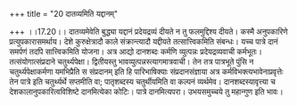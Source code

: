 +++
title = "20 दातव्यमिति यद्दानम्"

+++
।।17.20।। दातव्यमेवेति बुद्ध्या यद्दानं प्रदेयद्रव्यं दीयते न तु
फलमुद्दिश्य दीयते। कस्मै अनुपकारिणे प्रत्युपकारासमर्थाय। देशे
कुरुक्षेत्रादौ काले संक्रान्त्यादौ यद्दीयते तत्सात्त्विकमिति संबन्धः।
यच्च पात्रे दानं समर्पणं तदपि सात्त्विकमिति योजना। अत्र आद्यो दानशब्दः
कर्मणि व्युत्पन्नः प्रदेयद्रव्यवाची कर्मभूतः। तत्संयोगात्संप्रदाने
चतुर्थ्यपेक्षा। द्वितीयस्तु भावव्युत्पन्नस्त्यागमात्रवाची। तेन तत्र
पात्रभूते पुंसि न चतुर्थ्यपेक्षाकर्मणा यमभिप्रैति स संप्रदानम् इति हि
पारिभाषिक्याः संप्रदानसंज्ञाया अत्र कर्मविभक्त्यभावेनाप्रवृत्तेः तेन
पात्रे इति चतुर्थ्यर्थे सप्तमीति वा; पातृशब्दस्य चतुर्थीयमिति वा कल्पनं
व्यर्थमेव। दानशब्दस्यावृत्त्या च देशकालानुपकारित्वविशिष्टे दानमित्येका
कोटिः। पात्रे दानमित्यपरा। उभयसमुच्चये तु महान्गुण इति भावः।
